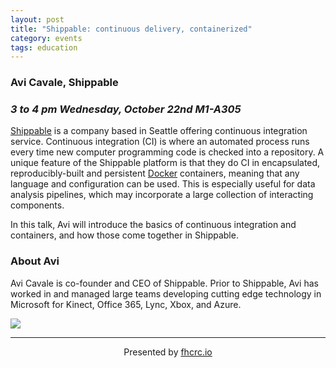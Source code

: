 ```yaml
---
layout: post
title: "Shippable: continuous delivery, containerized"
category: events
tags: education
---
```


### Avi Cavale, Shippable
### *3 to 4 pm Wednesday, October 22nd M1-A305*


[Shippable](http://www.shippable.com/) is a company based in Seattle offering continuous integration service.
Continuous integration (CI) is where an automated process runs every time new computer programming code is checked into a repository.
A unique feature of the Shippable platform is that they do CI in encapsulated, reproducibly-built and persistent [Docker](http://docker.io) containers, meaning that any language and configuration can be used.
This is especially useful for data analysis pipelines, which may incorporate a large collection of interacting components.

In this talk, Avi will introduce the basics of continuous integration and containers, and how those come together in Shippable.

### About Avi
Avi Cavale is co-founder and CEO of Shippable.
Prior to Shippable, Avi has worked in and managed large teams developing cutting edge technology in Microsoft for Kinect, Office 365, Lync, Xbox, and Azure.

![](https://s3.amazonaws.com/uploads.hipchat.com/115645/855632/LrRSjIRZOIQckk8/shippable-small.png)


---

<div style="text-align:center">
Presented by <a href="http://fhcrc.io">fhcrc.io</a>
</div>
